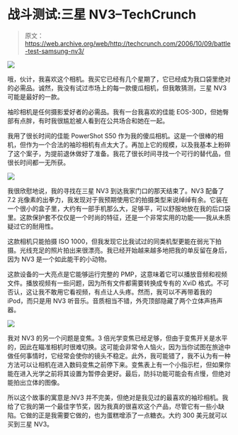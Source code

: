 # 战斗测试:三星 NV3–TechCrunch

> 原文：<https://web.archive.org/web/http://techcrunch.com/2006/10/09/battle-test-samsung-nv3/>

![](img/20aca83fa82b37f521d474b531853c3f.png)

哦，伙计，我喜欢这个相机。我买它已经有几个星期了，它已经成为我口袋里绝对的必需品。诚然，我没有试过市场上的每一款傻瓜相机，但我敢猜测，三星 NV3 可能是最好的一款。

袖珍相机是任何摄影爱好者的必需品。我有一台我喜欢的佳能 EOS-30D，但她臀部有点胖，有时我很尴尬被人看到在公共场合和她在一起。

我用了很长时间的佳能 PowerShot S50 作为我的傻瓜相机。这是一个很棒的相机，但作为一个合法的袖珍相机有点太大了。再加上它的规模，以及我基本上粉碎了这个案子，为提前退休做好了准备。我花了很长时间寻找一个可行的替代品，但很长时间都一无所获。

![](img/5b8e22337410cf5329a6ec812f0abef8.png)

我很欣慰地说，我的寻找在三星 NV3 到达我家门口的那天结束了。NV3 配备了 7.2 兆像素的出拳力，我发现对于我预期使用它的拍摄类型来说绰绰有余。它装在一个很小的盒子里，大约有一部手机那么大，足够平，可以舒服地放在我的后口袋里。这款保护套不仅仅是一个时尚的特征，还是一个非常实用的功能——我从未质疑过它的耐用性。

这款相机只能拍摄 ISO 1000，但我发现它比我试过的同类机型更能在弱光下拍摄。光线充足的照片拍出来很漂亮。我已经开始越来越多地把我的单反留在身后，因为 NV3 是一个如此能干的小动物。

这款设备的一大亮点是它能够运行完整的 PMP，这意味着它可以播放音频和视频文件。播放视频有一些问题，因为所有文件都需要转换成专有的 XviD 格式。不可否认，这让我不敢用它看视频，有点让人头疼。然而，我可以不再带着我的 iPod，而只是用 NV3 听音乐。音质相当不错，外壳顶部隐藏了两个立体声扬声器。

![](img/ac0e845c7531860c57c2422e79eeaecf.png)

我对 NV3 的另一个问题是变焦。3 倍光学变焦已经足够，但由于变焦开关是水平的，因此在瞄准相机时很难切换。这可能会非常令人恼火，因为当你试图在旅途中做任何事情时，它经常会使你的镜头不稳定。此外，我可能错了，我不认为有一种方法可以让相机在进入数码变焦之前停下来。变焦表上有一个小指示栏，但如果你能在进入光学之前将其设置为暂停会更好。最后，防抖功能可能会有点慢，但绝对能拍出立体的图像。

所以这个故事的寓意是:NV3 并不完美，但绝对是我见过的最喜欢的袖珍相机。我给了它我的第一个最佳字节奖，因为我真的很喜欢这个产品，尽管它有一些小缺陷。它做的正是我需要它做的，也为蛋糕增添了一点糖衣。大约 300 美元就可以买到三星 NV3。